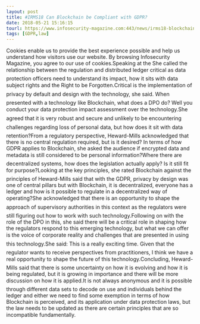```yaml
---
layout: post
title: #IRMS18 Can Blockchain be Compliant with GDPR?
date: 2018-05-21 15:16:15
tourl: https://www.infosecurity-magazine.com:443/news/irms18-blockchain-compliant-gdpr/
tags: [GDPR,law]
---
```

Cookies enable us to provide the best experience possible and help us understand how visitors use our website. By browsing Infosecurity Magazine, you agree to our use of cookies.Speaking at the She called the relationship between the regulation and distributed ledger critical as data protection officers need to understand its impact, how it sits with data subject rights and the Right to be Forgotten.Critical is the implementation of privacy by default and design with the technology, she said. When presented with a technology like Blockchain, what does a DPO do? Well you conduct your data protection impact assessment over the technology.She agreed that it is very robust and secure and unlikely to be encountering challenges regarding loss of personal data, but how does it sit with data retention?From a regulatory perspective, Heward-Mills acknowledged that there is no central regulation required, but is it desired? In terms of how GDPR applies to Blockchain, she asked the audience if encrypted data and metadata is still considered to be personal information?Where there are decentralized systems, how does the legislation actually apply? Is it still fit for purpose?Looking at the key principles, she rated Blockchain against the principles of Heward-Mills said that with the GDPR, privacy by design was one of central pillars but with Blockchain, it is decentralized, everyone has a ledger and how is it possible to regulate in a decentralized way of operating?She acknowledged that there is an opportunity to shape the approach of supervisory authorities in this context as the regulators were still figuring out how to work with such technology.Following on with the role of the DPO in this, she said there will be a critical role in shaping how the regulators respond to this emerging technology, but what we can offer is the voice of corporate reality and challenges that are presented in using this technology.She said: This is a really exciting time. Given that the regulator wants to receive perspectives from practitioners, I think we have a real opportunity to shape the future of this technology.Concluding, Heward-Mills said that there is some uncertainty on how it is evolving and how it is being regulated, but it is growing in importance and there will be more discussion on how it is applied.It is not always anonymous and it is possible through different data sets to decode on use and individuals behind the ledger and either we need to find some exemption in terms of how Blockchain is perceived, and its application under data protection laws, but the law needs to be updated as there are certain principles that are so incompatible fundamentally.